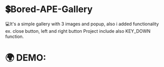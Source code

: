 # 💲Bored-APE-Gallery
💻It's a simple gallery with 3 images and popup, also i added functionality ex. close button, left and right button 
Project include also KEY_DOWN function.
# 🌍 DEMO: 
